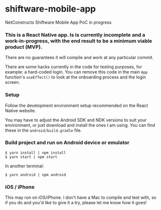 # shiftware-mobile-app
NetConstructs Shiftware Mobile App PoC in progress

### This is a React Native app.  Is is currently incomplete and a work-in-progress, with the end result to be a minimum viable product (MVP).

There are no guarantees it will compile and work at any particular commit.

There are some hacks currently in the code for testing purposes, for example: a hard-coded login.  You can remove this code in the main `App` function's `useEffect()` to look at the onboarding process and the login screen.

### Setup

Follow the development environment setup recommended on the React Native website.

You may have to adjust the Android SDK and NDK versions to suit your environment, or just download and install the ones I am using. You can find these in the `android/build.gradle` file.

### Build project and run on Android device or emulator

```
$ yarn install | npm install
$ yarn start | npm start
```

In another terminal:

```
$ yarn android | npm android
```

### iOS / iPhone

This may run on iOS/iPhone.  I don't have a Mac to compile and test with, so if you do and you'd like to give it a try, please let me know how it goes!
